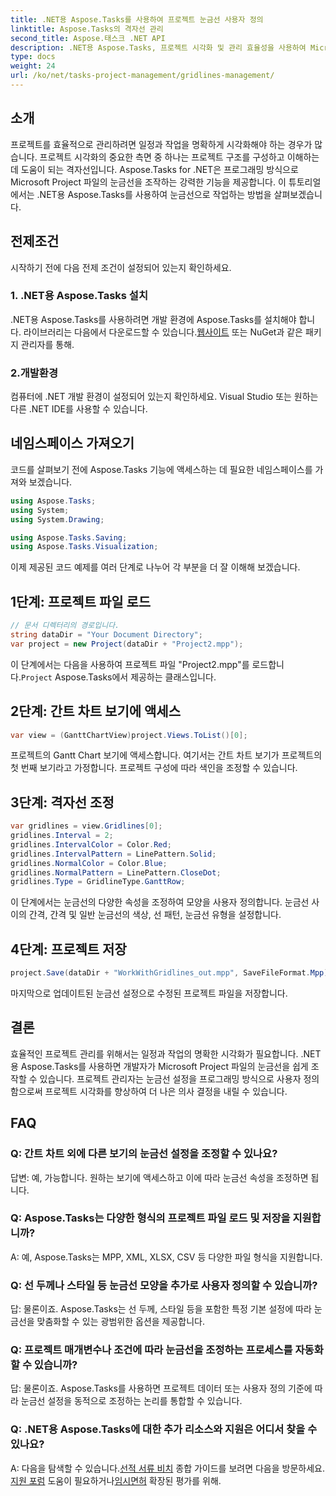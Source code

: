 ```yaml
---
title: .NET용 Aspose.Tasks를 사용하여 프로젝트 눈금선 사용자 정의
linktitle: Aspose.Tasks의 격자선 관리
second_title: Aspose.태스크 .NET API
description: .NET용 Aspose.Tasks, 프로젝트 시각화 및 관리 효율성을 사용하여 Microsoft Project 파일의 눈금선 설정을 프로그래밍 방식으로 조정하는 방법을 알아보세요.
type: docs
weight: 24
url: /ko/net/tasks-project-management/gridlines-management/
---
```

## 소개
프로젝트를 효율적으로 관리하려면 일정과 작업을 명확하게 시각화해야 하는 경우가 많습니다. 프로젝트 시각화의 중요한 측면 중 하나는 프로젝트 구조를 구성하고 이해하는 데 도움이 되는 격자선입니다. Aspose.Tasks for .NET은 프로그래밍 방식으로 Microsoft Project 파일의 눈금선을 조작하는 강력한 기능을 제공합니다. 이 튜토리얼에서는 .NET용 Aspose.Tasks를 사용하여 눈금선으로 작업하는 방법을 살펴보겠습니다.
## 전제조건
시작하기 전에 다음 전제 조건이 설정되어 있는지 확인하세요.
### 1. .NET용 Aspose.Tasks 설치
.NET용 Aspose.Tasks를 사용하려면 개발 환경에 Aspose.Tasks를 설치해야 합니다. 라이브러리는 다음에서 다운로드할 수 있습니다.[웹사이트](https://releases.aspose.com/tasks/net/) 또는 NuGet과 같은 패키지 관리자를 통해.
### 2.개발환경
컴퓨터에 .NET 개발 환경이 설정되어 있는지 확인하세요. Visual Studio 또는 원하는 다른 .NET IDE를 사용할 수 있습니다.
## 네임스페이스 가져오기
코드를 살펴보기 전에 Aspose.Tasks 기능에 액세스하는 데 필요한 네임스페이스를 가져와 보겠습니다.

```csharp
using Aspose.Tasks;
using System;
using System.Drawing;

using Aspose.Tasks.Saving;
using Aspose.Tasks.Visualization;
```

이제 제공된 코드 예제를 여러 단계로 나누어 각 부분을 더 잘 이해해 보겠습니다.
## 1단계: 프로젝트 파일 로드
```csharp
// 문서 디렉터리의 경로입니다.
string dataDir = "Your Document Directory";
var project = new Project(dataDir + "Project2.mpp");
```
 이 단계에서는 다음을 사용하여 프로젝트 파일 "Project2.mpp"를 로드합니다.`Project` Aspose.Tasks에서 제공하는 클래스입니다.
## 2단계: 간트 차트 보기에 액세스
```csharp
var view = (GanttChartView)project.Views.ToList()[0];
```
프로젝트의 Gantt Chart 보기에 액세스합니다. 여기서는 간트 차트 보기가 프로젝트의 첫 번째 보기라고 가정합니다. 프로젝트 구성에 따라 색인을 조정할 수 있습니다.
## 3단계: 격자선 조정
```csharp
var gridlines = view.Gridlines[0];
gridlines.Interval = 2;
gridlines.IntervalColor = Color.Red;
gridlines.IntervalPattern = LinePattern.Solid;
gridlines.NormalColor = Color.Blue;
gridlines.NormalPattern = LinePattern.CloseDot;
gridlines.Type = GridlineType.GanttRow;
```
이 단계에서는 눈금선의 다양한 속성을 조정하여 모양을 사용자 정의합니다. 눈금선 사이의 간격, 간격 및 일반 눈금선의 색상, 선 패턴, 눈금선 유형을 설정합니다.
## 4단계: 프로젝트 저장
```csharp
project.Save(dataDir + "WorkWithGridlines_out.mpp", SaveFileFormat.Mpp);
```
마지막으로 업데이트된 눈금선 설정으로 수정된 프로젝트 파일을 저장합니다.
## 결론
효율적인 프로젝트 관리를 위해서는 일정과 작업의 명확한 시각화가 필요합니다. .NET용 Aspose.Tasks를 사용하면 개발자가 Microsoft Project 파일의 눈금선을 쉽게 조작할 수 있습니다. 프로젝트 관리자는 눈금선 설정을 프로그래밍 방식으로 사용자 정의함으로써 프로젝트 시각화를 향상하여 더 나은 의사 결정을 내릴 수 있습니다.
## FAQ
### Q: 간트 차트 외에 다른 보기의 눈금선 설정을 조정할 수 있나요?
답변: 예, 가능합니다. 원하는 보기에 액세스하고 이에 따라 눈금선 속성을 조정하면 됩니다.
### Q: Aspose.Tasks는 다양한 형식의 프로젝트 파일 로드 및 저장을 지원합니까?
A: 예, Aspose.Tasks는 MPP, XML, XLSX, CSV 등 다양한 파일 형식을 지원합니다.
### Q: 선 두께나 스타일 등 눈금선 모양을 추가로 사용자 정의할 수 있습니까?
답: 물론이죠. Aspose.Tasks는 선 두께, 스타일 등을 포함한 특정 기본 설정에 따라 눈금선을 맞춤화할 수 있는 광범위한 옵션을 제공합니다.
### Q: 프로젝트 매개변수나 조건에 따라 눈금선을 조정하는 프로세스를 자동화할 수 있습니까?
답: 물론이죠. Aspose.Tasks를 사용하면 프로젝트 데이터 또는 사용자 정의 기준에 따라 눈금선 설정을 동적으로 조정하는 논리를 통합할 수 있습니다.
### Q: .NET용 Aspose.Tasks에 대한 추가 리소스와 지원은 어디서 찾을 수 있나요?
 A: 다음을 탐색할 수 있습니다.[선적 서류 비치](https://reference.aspose.com/tasks/net/) 종합 가이드를 보려면 다음을 방문하세요.[지원 포럼](https://forum.aspose.com/c/tasks/15) 도움이 필요하거나[임시면허](https://purchase.aspose.com/temporary-license/) 확장된 평가를 위해.